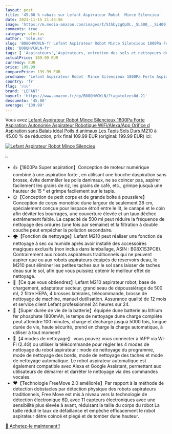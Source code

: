 ```yaml
---
layout: post
title: '45.00 % rabais sur Lefant Aspirateur Robot  Mince Silencieu'
date: 2021-11-15 21:43:56
image: 'https://m.media-amazon.com/images/I/51hbyzgOpDL._SL500_._SL400_.jpg'
comments: true
category: ofertas
author: 'tole.es'
slug: 'B08QHVCWLN-fr Lefant Aspirateur Robot Mince Silencieux 1800Pa Forte...'
sku: 'B08QHVCWLN-fr'
tags: [ 'Aspirateurs','Aspirateurs, entretien des sols et nettoyeurs de vitres','Cuisine et Maison','Robots aspirateurs','lefant', ]
actualPrice: 109.99 EUR
currency: EUR
price: 109.99
comparePrice: 199.99 EUR
prodname: 'Lefant Aspirateur Robot  Mince Silencieux 1800Pa Forte Aspiration Autonomie Aspirateur Robotique  WiFi/Alexa/App  Orifice d Aspiration sans Balais  idéal Poils d animaux Les Tapis Sols Durs  M210'
country: 'fr'
flag: '🇫🇷'
brand: 'LEFANT'
buyurl: 'https://www.amazon.fr/dp/B08QHVCWLN/?tag=tolees0d-21'
descuento: '45.00'
average: '139.99'
---
```


Vous avez [Lefant Aspirateur Robot  Mince Silencieux 1800Pa Forte Aspiration Autonomie Aspirateur Robotique  WiFi/Alexa/App  Orifice d Aspiration sans Balais  idéal Poils d animaux Les Tapis Sols Durs  M210](https://www.amazon.fr/dp/B08QHVCWLN/?tag=tolees0d-21)  à  45.00 % de réduction, prix final  109.99 EUR (original: 199.99 EUR) ici:

[![Lefant Aspirateur Robot  Mince Silencieu](https://m.media-amazon.com/images/I/51hbyzgOpDL._SL500_._SL400_.jpg)](https://www.amazon.fr/dp/B08QHVCWLN/?tag=tolees0d-21)

ℹ️:

- 👍【1800Pa Super aspiration】Conception de moteur numérique combiné à une aspiration forte , en utilisant une bouche daspiration sans brosse, évite demmêler les poils danimaux, ne se coincer pas, aspirer facilement les grains de riz, les grains de café, etc., grimpe jusquà une hauteur de 15 ° et grimpe facilement sur le tapis.
- 🌞【Conception de petit corps et de grande boîte à poussière】Conception de corps monobloc dune largeur de seulement 28 cm, spécialement conçue pour lespace étroit entre le lit, le canapé et le coin afin déviter les bourrages, une couverture élevée et un taux déchec extrêmement faible. La capacité de 500 ml peut réduire la fréquence de nettoyage des ordures (une fois par semaine) et la filtration à double couche peut empêcher la pollution secondaire.
- 🌪️【Fonction de nettoyage】Lefant M210 peut réaliser une fonction de nettoyage à sec ou humide après avoir installé des accessoires magiques exclusifs (non inclus dans lemballage, ASIN : B08X1S3PC8). Contrairement aux robots aspirateurs traditionnels qui ne peuvent aspirer que ou aux robots aspirateurs équipés de réservoirs deau, le M210 peut éliminer les petites taches sur le sol sans laisser de taches deau sur le sol, afin que vous puissiez obtenir le meilleur effet de nettoyage.
- 🎁【Ce que vous obtiendrez】Lefant M210 aspirateur robot, base de chargement, adaptateur secteur, grand seau de dépoussiérage de 500 ml, 2 filtre HEPA, 4 brosses latérales, télécommande, brosse de nettoyage de machine, manuel dutilisation. Assurance qualité de 12 mois et service client Lefant professionnel 24 heures sur 24.
- 🔋【Super durée de vie de la batterie】équipée dune batterie au lithium fer phosphate 1800mAh, le temps de nettoyage dune charge complète peut atteindre 100 minutes, charge et décharge jusquà 5000 fois, longue durée de vie, haute sécurité, prend en charge la charge automatique, à utiliser à tout moment!
- 💪【4 modes de nettoyage】 vous pouvez vous connecter à lAPP via Wi-Fi (2.4G) ou utiliser la télécommande pour régler les 4 modes de nettoyage du robot aspirateur : mode de nettoyage du programme, mode de nettoyage des bords, mode de nettoyage des taches et mode de nettoyage automatique. Le robot aspirateur automatique est également compatible avec Alexa et Google Assistant, permettant aux utilisateurs de démarrer et darrêter le nettoyage via des commandes vocales.
- ❤️【Technologie FreeMove 2.0 améliorée】Par rapport à la méthode de détection dobstacles par détection physique des robots aspirateurs traditionnels, Free Move est mis à niveau vers la technologie de détection électronique 6D, avec 11 capteurs électroniques avec une sensibilité plus élevée à avant, réduisant la taille du corps du robot La taille réduit le taux de défaillance et empêche efficacement le robot aspirateur dêtre coincé et piégé et de tomber dune hauteur.

[🛒 Achetez-le maintenant!!](https://www.amazon.fr/dp/B08QHVCWLN/?tag=tolees0d-21)
